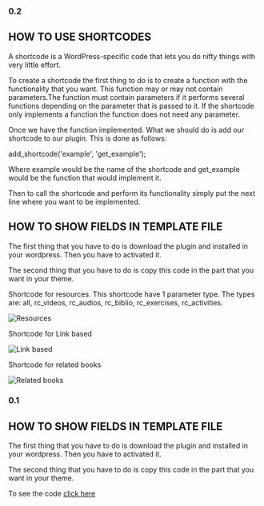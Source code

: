### 0.2

## HOW TO USE SHORTCODES 

A shortcode is a WordPress-specific code that lets you do nifty things with very little effort. 

To create a shortcode the first thing to do is to create a function with the functionality that you want. This function may or may not contain parameters.The function must contain parameters if it performs several functions depending on the parameter that is passed to it. If the shortcode only implements a function the function does not need any parameter. 

Once we have the function implemented. What we should do is add our shortcode to our plugin. This is done as follows:

add_shortcode('example', 'get_example');

Where example would be the name of the shortcode and get_example would be the function that would implement it.

<?php echo do_shortcode("[example_shortcode]"); ?>

Then to call the shortcode and perform its functionality simply put the next line where you want to be implemented.


## HOW TO SHOW FIELDS IN TEMPLATE FILE

The first thing that you have to do is download the plugin and installed in your wordpress. Then you have to activated it. 

The second thing that you have to do  is copy this code in the part that you want in your theme. 

Shortcode for resources. This shortcode have 1 parameter type. The types are: all, rc_videos, rc_audios, rc_biblio, rc_exercises, rc_activities.

![Resources](https://github.com/Books4Languages/pressbooks-metadata-related_content/blob/master/docs/resources.JPG)

Shortcode for Link based

![Link based](https://github.com/Books4Languages/pressbooks-metadata-related_content/blob/master/docs/related_based.JPG)

Shortcode for related books

![Related books](https://github.com/Books4Languages/pressbooks-metadata-related_content/blob/master/docs/related_books.JPG)


### 0.1

## HOW TO SHOW FIELDS IN TEMPLATE FILE

The first thing that you have to do is download the plugin and installed in your wordpress. Then you have to activated it. 

The second thing that you have to do  is copy this code in the part that you want in your theme. 

To see the code [click here](https://gist.githubusercontent.com/colomet/7d30eef2f7bd2ad81301b335d6e3c673/raw/c481692d7c013c4aa35602f9313c183a70de453b/PB_RC-show_in_template_files.php)
